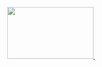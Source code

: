   <a href="mailto:shirsekar.1@gmail.com">
    <img height="120" width="200" src="assets/images/Gautam_Hpa_infectedPlant.JPG"/>
  </a>
  <a href="https://github.com/gaushi"><svg aria-label="Github" class="icon"><use xlink:href="/assets/fontawesome/icons.svg#github"></use></svg></a>
  <a href="https://twitter.com/gaushi"><svg aria-label="Twitter" class="icon"><use xlink:href="/assets/fontawesome/icons.svg#twitter"></use></svg></a>
